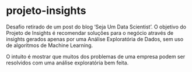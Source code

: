 # projeto-insights

Desafio retirado de um post do blog ‘Seja Um Data Scientist’. O objetivo do Projeto de Insights é recomendar soluções para o negócio através de insights gerados apenas por uma Análise Exploratória de Dados, sem uso de algoritmos de Machine Learning.

O intuito é mostrar que muitos dos problemas de uma empresa podem ser resolvidos com uma análise exploratória bem feita.
